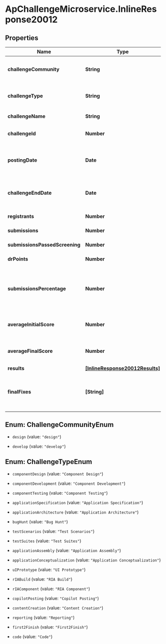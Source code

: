 # ApChallengeMicroservice.InlineResponse20012

## Properties
Name | Type | Description | Notes
------------ | ------------- | ------------- | -------------
**challengeCommunity** | **String** | The challenge community, could be \"design\" or \"develop\" | [optional] 
**challengeType** | **String** | The type of the challenge, like \"Code\", \"First2Finish\" etc. | [optional] 
**challengeName** | **String** | The name of the challenge | [optional] 
**challengeId** | **Number** | The ID of the challenge, an integer | [optional] 
**postingDate** | **Date** | The posting date of the challenge, like \"2017-11-01T20:21:00.000-04:00\" | [optional] 
**challengeEndDate** | **Date** | The end date of the challenge, like \"2017-11-01T20:21:00.000-04:00\" | [optional] 
**registrants** | **Number** | Number of registrations | [optional] 
**submissions** | **Number** | Number of submissions | [optional] 
**submissionsPassedScreening** | **Number** | Number of valid submissions | [optional] 
**drPoints** | **Number** | Could be null if not exists | [optional] 
**submissionsPercentage** | **Number** | Development challenge only, equals to the number of submissions / the number of registrants | [optional] 
**averageInitialScore** | **Number** | Development challenge only, the avarage score before appealing | [optional] 
**averageFinalScore** | **Number** | Development challenge only, the avarage score after appealing | [optional] 
**results** | [**[InlineResponse20012Results]**](InlineResponse20012Results.md) |  | [optional] 
**finalFixes** | **[String]** | An array of all final fix submissions. For Studio challenges, only exists if \"show_submissions\" is enabled. | [optional] 


<a name="ChallengeCommunityEnum"></a>
## Enum: ChallengeCommunityEnum


* `design` (value: `"design"`)

* `develop` (value: `"develop"`)




<a name="ChallengeTypeEnum"></a>
## Enum: ChallengeTypeEnum


* `componentDesign` (value: `"Component Design"`)

* `componentDevelopment` (value: `"Component Development"`)

* `componentTesting` (value: `"Component Testing"`)

* `applicationSpecification` (value: `"Application Specification"`)

* `applicationArchitecture` (value: `"Application Architecture"`)

* `bugHunt` (value: `"Bug Hunt"`)

* `testScenarios` (value: `"Test Scenarios"`)

* `testSuites` (value: `"Test Suites"`)

* `applicationAssembly` (value: `"Application Assembly"`)

* `applicationConceptualization` (value: `"Application Conceptualization"`)

* `uIPrototype` (value: `"UI Prototype"`)

* `rIABuild` (value: `"RIA Build"`)

* `rIAComponent` (value: `"RIA Component"`)

* `copilotPosting` (value: `"Copilot Posting"`)

* `contentCreation` (value: `"Content Creation"`)

* `reporting` (value: `"Reporting"`)

* `first2Finish` (value: `"First2Finish"`)

* `code` (value: `"Code"`)




